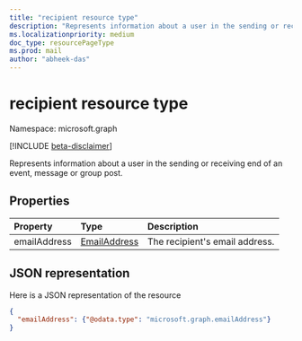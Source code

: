 ```yaml
---
title: "recipient resource type"
description: "Represents information about a user in the sending or receiving end of an event, message or group post. "
ms.localizationpriority: medium
doc_type: resourcePageType
ms.prod: mail
author: "abheek-das"
---
```


# recipient resource type

Namespace: microsoft.graph

[!INCLUDE [beta-disclaimer](../../includes/beta-disclaimer.md)]

Represents information about a user in the sending or receiving end of an event, message or group post.

## Properties
| Property	   | Type	|Description|
|:---------------|:--------|:----------|
|emailAddress|[EmailAddress](emailaddress.md)|The recipient's email address.|

## JSON representation

Here is a JSON representation of the resource

<!-- {
  "blockType": "resource",
  "optionalProperties": [

  ],
  "@odata.type": "microsoft.graph.recipient"
}-->

```json
{
  "emailAddress": {"@odata.type": "microsoft.graph.emailAddress"}
}

```

<!-- uuid: 8fcb5dbc-d5aa-4681-8e31-b001d5168d79
2015-10-25 14:57:30 UTC -->
<!--
{
  "type": "#page.annotation",
  "description": "recipient resource",
  "keywords": "",
  "section": "documentation",
  "tocPath": "",
  "suppressions": []
}
-->


